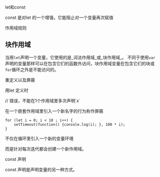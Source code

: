 let和const

const 是对let 的一个增强，它能阻止对一个变量再次赋值

作用域规则

## 块作用域

当用`let`声明一个变量，它使用的是_词法作用域_或_块作用域_。 不同于使用`var`声明的变量那样可以在包含它们的函数外访问，块作用域变量在包含它们的块或`for`循环之外是不能访问的。

重定义以及屏蔽

用let 定义时

// 错误，不能在1个作用域里多次声明\`x\`

在一个嵌套作用域里引入一个新名字的行为称作屏蔽

```
for (let i = 0; i < 10 ; i++) {
    setTimeout(function() {console.log(i); }, 100 * i);
}
```

不仅在循环里引入一个新的变量环境

而是针对每次迭代都会创建一个新作用域。



const 声明

const 声明是声明变量的另一种方式。



